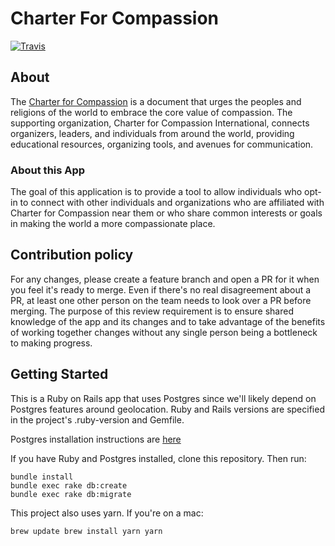 # Charter For Compassion 
[![Travis](https://travis-ci.org/rubyforgood/CharterForCompassion.svg?branch=master)](https://travis-ci.org/rubyforgood/CharterForCompassion)
 

## About

The [Charter for Compassion](https://www.charterforcompassion.org) is a document that urges the peoples and religions of the world to embrace the core value of compassion. The supporting organization, Charter for Compassion International, connects organizers, leaders, and individuals from around the world, providing educational resources, organizing tools, and avenues for communication.

### About this App

The goal of this application is to provide a tool to allow individuals who opt-in to connect with other individuals and organizations who are affiliated with Charter for Compassion near them or who share common interests or goals in making the world a more compassionate place.

## Contribution policy

For any changes, please create a feature branch and open a PR for it when you feel it's ready to merge. Even if there's no real disagreement about a PR, at least one other person on the team needs to look over a PR before merging. The purpose of this review requirement is to ensure shared knowledge of the app and its changes and to take advantage of the benefits of working together changes without any single person being a bottleneck to making progress.

## Getting Started

This is a Ruby on Rails app that uses Postgres since we'll likely depend on Postgres features around geolocation.
Ruby and Rails versions are specified in the project's .ruby-version and Gemfile.

Postgres installation instructions are [here](https://wiki.postgresql.org/wiki/Detailed_installation_guides)

If you have Ruby and Postgres installed, clone this repository.
Then run:
```
bundle install
bundle exec rake db:create
bundle exec rake db:migrate
```

This project also uses yarn. If you're on a mac:

``
brew update
brew install yarn
yarn
``

